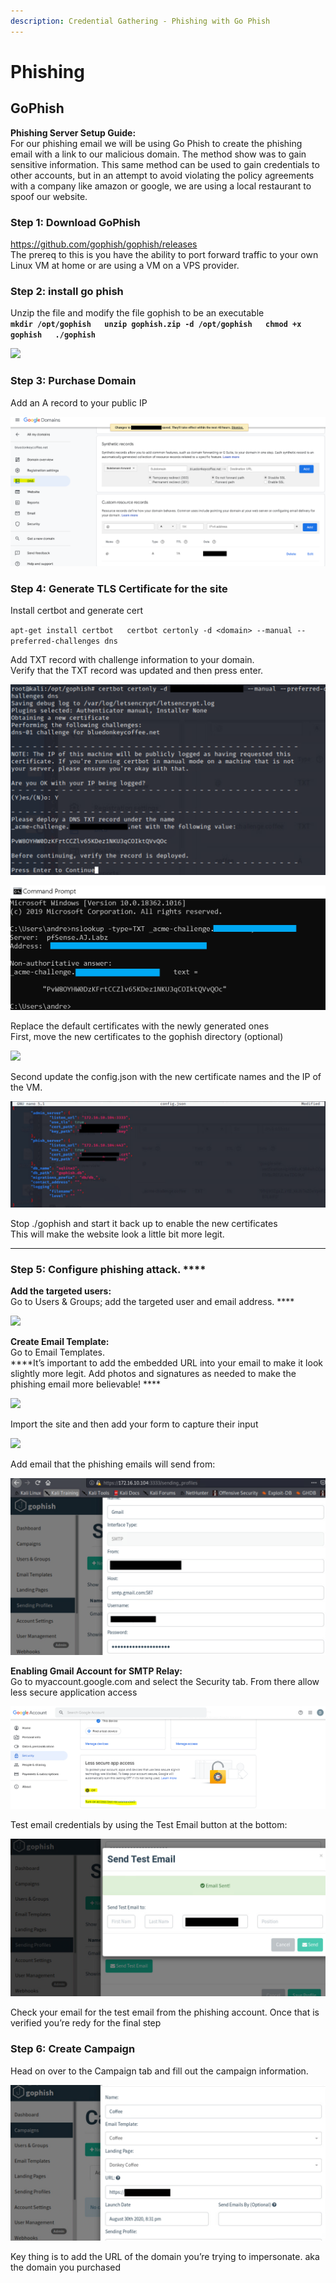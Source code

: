 ```yaml
---
description: Credential Gathering - Phishing with Go Phish
---
```


# Phishing

## GoPhish

**Phishing Server Setup Guide:**  
For our phishing email we will be using Go Phish to create the phishing email with a link to our malicious domain. The method show was to gain sensitive information. This same method can be used to gain credentials to other accounts, but in an attempt to avoid violating the policy agreements with a company like amazon or google, we are using a local restaurant to spoof our website.

### **Step 1:** Download GoPhish 

[https://github.com/gophish/gophish/releases  
](https://github.com/gophish/gophish/releases)The prereq to this is you have the ability to port forward traffic to your own Linux VM at home or are using a VM on a VPS provider.

### **Step 2: install go phish**

Unzip the file and modify the file gophish to be an executable  
**`mkdir /opt/gophish  
unzip gophish.zip -d /opt/gophish  
chmod +x gophish  
./gophish`**

![](https://lh6.googleusercontent.com/BVrveXdkwHvWEbcaKzE_Bex6IYZaCy0zKzTeLYVsIZ4FmoGf_XY8qdnT9IKfQKj5oHQS_a7GDSZOWtB29hF5mZSvR9rELGkV8bDVq0DvqMRYAcbjhtMjd-Cq3IHINnXrCrttDrb9)

### **Step 3: Purchase Domain**

Add an A record to your public IP 

![](../.gitbook/assets/image%20%28167%29.png)

### **Step 4: Generate TLS Certificate for the site**

Install certbot and generate cert

`apt-get install certbot  
certbot certonly -d <domain> --manual --preferred-challenges dns`

Add TXT record with challenge information to your domain.  
Verify that the TXT record was updated and then press enter.

![Certbot cert](../.gitbook/assets/image%20%28160%29.png)

![verify the TXT record](../.gitbook/assets/image%20%28161%29.png)

Replace the default certificates with the newly generated ones  
First, move the new certificates to the gophish directory \(optional\)

![](https://lh3.googleusercontent.com/oTSbRu7VUCiLdAdAbFdQVBzBlanOjzJ74iFurWx68nPdAlI4Gw1kEACAdM5lpYJdZ6YAYeXHaXXWmJfW4Dx9a8EdWzUZrZuuwe-mhTlnp2MBqWSiqM-Po3H9c_qjM7ilxH5wyHMl)

Second update the config.json with the new certificate names and the IP of the VM. 

![config.json](../.gitbook/assets/image%20%28165%29.png)

Stop ./gophish and start it back up to enable the new certificates  
This will make the website look a little bit more legit.   
****

### Step 5: Configure phishing attack. ****

**Add the targeted users:**  
Go to Users & Groups; add the targeted user and email address. ****

![](https://lh3.googleusercontent.com/bYulbqiVEdnFaxiv4IesPlyQCn5KeZ3Dr-O7qWjZ8bOq9Rq9Rrw1YssQg4eH4jDJSzu0kXNI4vJnnne7FMEPhvYsWL9I5b95ZAqwelMezJZIIB81w4RqPLZUlz0sKRcwm6_o9BZG)

**Create Email Template:**  
Go to Email Templates.  
****It’s important to add the embedded URL into your email to make it look slightly more legit. Add photos and signatures as needed to make the phishing email more believable!  ****

![](https://lh4.googleusercontent.com/cjCTwc7QuH___qnVg7LIF7d2kS0Yh7gxmIQCh071h1lwADqhXWBimaw-VvE7rXvO74mnAGUbKbm3uS9XiYUJKq1-euuyhkaI263vuFzzEB5G8L5hr4b-RVpsGZFCulRXDh8mn-xN)

Import the site and then add your form to capture their input

![](https://lh3.googleusercontent.com/hLneBzlCnSKGqFEg251nloK1VB-nvGdKDy00_a0f_ex33lFit02oVzTEdMSszuVl1PDhvM6V-6ko-IHUHyeX7YOIW361datoh31sC5qm_EgoQq3FoOYlr7bEys55-SRUZnel0ArS)

Add email that the phishing emails will send from:

![](../.gitbook/assets/image%20%28162%29.png)

**Enabling Gmail Account for SMTP Relay:**  
Go to myaccount.google.com and select the Security tab. From there allow less secure application access

![](../.gitbook/assets/image%20%28158%29.png)

Test email credentials by using the Test Email button at the bottom:

![](../.gitbook/assets/image%20%28159%29.png)

Check your email for the test email from the phishing account. Once that is verified you’re redy for the final step

### **Step 6: Create Campaign**

Head on over to the Campaign tab and fill out the campaign information.

![](../.gitbook/assets/image%20%28163%29.png)

Key thing is to add the URL of the domain you’re trying to impersonate. aka the domain you purchased  




